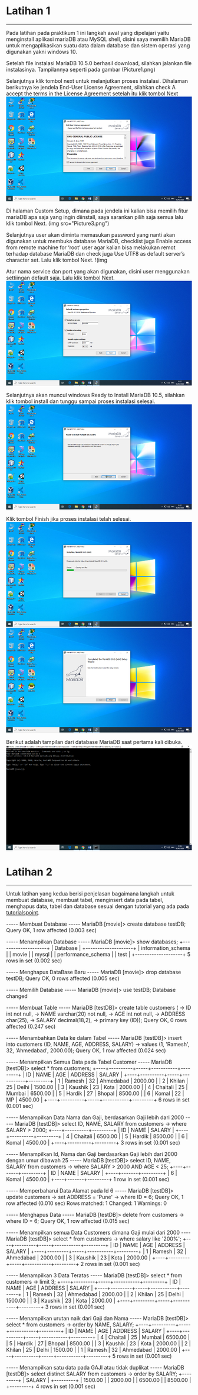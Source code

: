 # Latihan 1
---
Pada latihan pada praktikum 1 ini langkah awal yang dipelajari yaitu menginstall aplikasi mariaDB atau
MySQL shell, disini saya memilih MariaDB untuk mengaplikasikan suatu data dalam database dan sistem operasi
yang digunakan yakni windows 10. 

Setelah file instalasi MariaDB 10.5.0 berhasil download, silahkan jalankan file instalasinya. Tampilannya seperti pada gambar
(Picture1.png)

Selanjutnya klik tombol next untuk melanjutkan proses instalasi. Dihalaman berikutnya ke jendela End-User License Agreement, silahkan check A accept the terms in the License Agreement setelah itu klik tombol Next
![Picture1](Picture2.png)

Di halaman Custom Setup, dimana pada jendela ini kalian bisa memilih fitur mariaDB apa saja yang ingin diinstall, saya sarankan pilih saja semua lalu klik tombol Next.
(img src="Picture3.png")

Selanjutnya user akan diminta memasukan password yang nanti akan digunakan untuk membuka database MariaDB, checklist juga Enable access from remote machine for ‘root’ user agar kalian bisa melakukan remot terhadap database MariaDB dan check juga Use UTF8 as default server’s character set. Lalu klik tombol Next.
!(img 

Atur nama service dan port yang akan digunakan, disini user menggunakan settiingan default saja. Lalu klik tombol Next.
![gambar5](Picture5.PNG)

Selanjutnya akan muncul windows Ready to Install MariaDB 10.5, silahkan klik tombol install dan tunggu sampai proses instalasi selesai.
![gambar6](Picture6.PNG)

Klik tombol Finish jika proses instalasi telah selesai.
![gambar7](Picture7.PNG)
![gambar8](Picture8.PNG)

Berikut adalah tampilan dari database MariaDB saat pertama kali dibuka.
![gambar9](Picture9.PNG)


# Latihan 2
---
Untuk latihan yang kedua berisi penjelasan bagaimana langkah untuk membuat database, membuat tabel, menginsert data pada tabel, menghapus data, tabel dan database sesuai dengan tutorial yang ada pada [tutorialspoint](https://www.guru99.com/database-normalization.html). 

----- Membuat Database -----
MariaDB [movie]> create database testDB;
Query OK, 1 row affected (0.003 sec)

----- Menampilkan Database -----
MariaDB [movie]> show databases;
+--------------------+
| Database           |
+--------------------+
| information_schema |
| movie              |
| mysql              |
| performance_schema |
| test               |
+--------------------+
5 rows in set (0.002 sec)

----- Menghapus DataBase Baru -----
MariaDB [movie]> drop database testDB;
Query OK, 0 rows affected (0.005 sec)

----- Memilih Database -----
MariaDB [movie]> use testDB;
Database changed

----- Membuat Table -----
MariaDB [testDB]> create table customers (
    -> ID int not null,
    -> NAME varchar(20) not null,
    -> AGE int not null,
    -> ADDRESS char(25),
    -> SALARY decimal(18,2),
    -> primary key (ID));
Query OK, 0 rows affected (0.247 sec)

----- Menambahkan Data ke dalam Tabel -----
MariaDB [testDB]> insert into customers (ID, NAME, AGE, ADDRESS, SALARY)
    -> values (1, 'Ramesh', 32, 'Ahmedabad', 2000.00);
Query OK, 1 row affected (0.024 sec)

----- Menampilkan Semua Data pada Tabel Customer -----
MariaDB [testDB]> select * from customers;
+----+----------+-----+-----------+---------+
| ID | NAME     | AGE | ADDRESS   | SALARY  |
+----+----------+-----+-----------+---------+
|  1 | Ramesh   |  32 | Ahmedabad | 2000.00 |
|  2 | Khilan   |  25 | Delhi     | 1500.00 |
|  3 | Kaushik  |  23 | Kota      | 2000.00 |
|  4 | Chaitali |  25 | Mumbai    | 6500.00 |
|  5 | Hardik   |  27 | Bhopal    | 8500.00 |
|  6 | Komal    |  22 | MP        | 4500.00 |
+----+----------+-----+-----------+---------+
6 rows in set (0.001 sec)

----- Menampilkan Data Nama dan Gaji, berdasarkan Gaji lebih dari 2000 -----
MariaDB [testDB]> select ID, NAME, SALARY from customers
    -> where SALARY > 2000;
+----+----------+---------+
| ID | NAME     | SALARY  |
+----+----------+---------+
|  4 | Chaitali | 6500.00 |
|  5 | Hardik   | 8500.00 |
|  6 | Komal    | 4500.00 |
+----+----------+---------+
3 rows in set (0.001 sec)

----- Menampilkan Id, Nama dan Gaji berdasarkan Gaji lebih dari 2000 dengan umur dibawah 25 -----
MariaDB [testDB]> select ID, NAME, SALARY from customers
    -> where SALARY > 2000 AND AGE < 25;
+----+-------+---------+
| ID | NAME  | SALARY  |
+----+-------+---------+
|  6 | Komal | 4500.00 |
+----+-------+---------+
1 row in set (0.001 sec)

----- Memperbaharui Data Alamat pada Id 6 -----
MariaDB [testDB]> update customers
    -> set ADDRESS = 'Pune'
    -> where ID = 6;
Query OK, 1 row affected (0.010 sec)
Rows matched: 1  Changed: 1  Warnings: 0

----- Menghapus Data -----
MariaDB [testDB]> delete from customers
    -> where ID = 6;
Query OK, 1 row affected (0.015 sec)

----- Menampilkan semua Data Customers dimana Gaji mulai dari 2000 ----
MariaDB [testDB]> select * from customers
    -> where salary like '200%';
+----+---------+-----+-----------+---------+
| ID | NAME    | AGE | ADDRESS   | SALARY  |
+----+---------+-----+-----------+---------+
|  1 | Ramesh  |  32 | Ahmedabad | 2000.00 |
|  3 | Kaushik |  23 | Kota      | 2000.00 |
+----+---------+-----+-----------+---------+
2 rows in set (0.001 sec)

----- Menampilkan 3 Data Teratas -----
MariaDB [testDB]> select * from customers
    -> limit 3;
+----+---------+-----+-----------+---------+
| ID | NAME    | AGE | ADDRESS   | SALARY  |
+----+---------+-----+-----------+---------+
|  1 | Ramesh  |  32 | Ahmedabad | 2000.00 |
|  2 | Khilan  |  25 | Delhi     | 1500.00 |
|  3 | Kaushik |  23 | Kota      | 2000.00 |
+----+---------+-----+-----------+---------+
3 rows in set (0.001 sec)

----- Menampilkan urutan naik dari Gaji dan Nama -----
MariaDB [testDB]> select * from customers
    -> order by NAME, SALARY;
+----+----------+-----+-----------+---------+
| ID | NAME     | AGE | ADDRESS   | SALARY  |
+----+----------+-----+-----------+---------+
|  4 | Chaitali |  25 | Mumbai    | 6500.00 |
|  5 | Hardik   |  27 | Bhopal    | 8500.00 |
|  3 | Kaushik  |  23 | Kota      | 2000.00 |
|  2 | Khilan   |  25 | Delhi     | 1500.00 |
|  1 | Ramesh   |  32 | Ahmedabad | 2000.00 |
+----+----------+-----+-----------+---------+
5 rows in set (0.001 sec)

----- Menampilkan satu data pada GAJI atau tidak duplikat ----- 
MariaDB [testDB]> select distinct SALARY from customers
    -> order by SALARY;
+---------+
| SALARY  |
+---------+
| 1500.00 |
| 2000.00 |
| 6500.00 |
| 8500.00 |
+---------+
4 rows in set (0.001 sec)